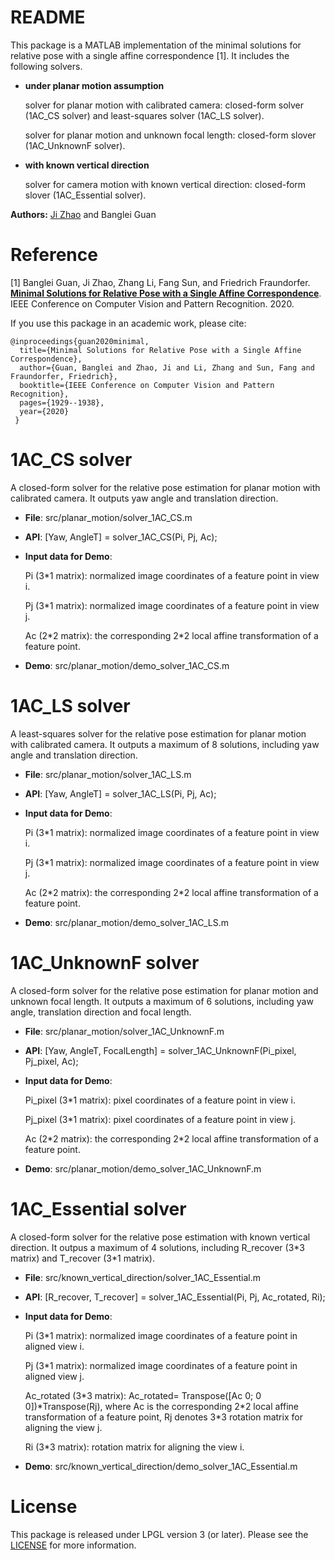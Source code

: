 # README

This package is a MATLAB implementation of the minimal solutions for relative pose with a single affine correspondence [1]. It includes the following solvers.

* **under planar motion assumption**

     solver for planar motion with calibrated camera: closed-form solver (1AC_CS solver) and least-squares solver (1AC_LS solver).
	 
     solver for planar motion and unknown focal length: closed-form slover (1AC_UnknownF solver).
	 
* **with known vertical direction**

     solver for camera motion with known vertical direction: closed-form slover (1AC_Essential solver).

**Authors:** [Ji Zhao](https://sites.google.com/site/drjizhao) and Banglei Guan

# Reference

[1] Banglei Guan, Ji Zhao, Zhang Li, Fang Sun, and Friedrich Fraundorfer. [**Minimal Solutions for Relative Pose with a Single Affine Correspondence**](https://arxiv.org/pdf/1912.10776.pdf). IEEE Conference on Computer Vision and Pattern Recognition. 2020.

If you use this package in an academic work, please cite:

    @inproceedings{guan2020minimal,
      title={Minimal Solutions for Relative Pose with a Single Affine Correspondence},
      author={Guan, Banglei and Zhao, Ji and Li, Zhang and Sun, Fang and Fraundorfer, Friedrich},
      booktitle={IEEE Conference on Computer Vision and Pattern Recognition},
      pages={1929--1938},
      year={2020}
     }

# 1AC_CS solver

A closed-form solver for the relative pose estimation for planar motion with calibrated camera. It outputs yaw angle and translation direction.
* **File**:  src/planar_motion/solver_1AC_CS.m

* **API**:  [Yaw, AngleT] = solver_1AC_CS(Pi, Pj, Ac);

* **Input data for Demo**:

     Pi (3\*1 matrix): normalized image coordinates of a feature point in view i.

     Pj (3\*1 matrix): normalized image coordinates of a feature point in view j.

     Ac (2\*2 matrix): the corresponding 2\*2 local affine transformation of a feature point.

* **Demo**:  src/planar_motion/demo_solver_1AC_CS.m


# 1AC_LS solver

A least-squares solver for the relative pose estimation for planar motion with calibrated camera. It outputs a maximum of 8 solutions, including yaw angle and translation direction.
* **File**:  src/planar_motion/solver_1AC_LS.m

* **API**:  [Yaw, AngleT] = solver_1AC_LS(Pi, Pj, Ac);

* **Input data for Demo**:

     Pi (3\*1 matrix): normalized image coordinates of a feature point in view i.

     Pj (3\*1 matrix): normalized image coordinates of a feature point in view j.

     Ac (2\*2 matrix): the corresponding 2\*2 local affine transformation of a feature point.

* **Demo**:  src/planar_motion/demo_solver_1AC_LS.m


# 1AC_UnknownF solver

A closed-form solver for the relative pose estimation for planar motion and unknown focal length. It outputs a maximum of 6 solutions, including yaw angle, translation direction and focal length.
* **File**:  src/planar_motion/solver_1AC_UnknownF.m

* **API**:  [Yaw, AngleT, FocalLength] = solver_1AC_UnknownF(Pi_pixel, Pj_pixel, Ac);

* **Input data for Demo**:

     Pi_pixel (3\*1 matrix): pixel coordinates of a feature point in view i.

     Pj_pixel (3\*1 matrix): pixel coordinates of a feature point in view j.

     Ac (2\*2 matrix): the corresponding 2\*2 local affine transformation of a feature point.

* **Demo**:  src/planar_motion/demo_solver_1AC_UnknownF.m


# 1AC_Essential solver

A closed-form solver for the relative pose estimation with known vertical direction. It outpus a maximum of 4 solutions, including R_recover (3\*3 matrix) and T_recover (3\*1 matrix).
* **File**:  src/known_vertical_direction/solver_1AC_Essential.m

* **API**:  [R_recover, T_recover] = solver_1AC_Essential(Pi, Pj, Ac_rotated, Ri);

* **Input data for Demo**:

     Pi (3\*1 matrix): normalized image coordinates of a feature point in aligned view i.

     Pj (3\*1 matrix): normalized image coordinates of a feature point in aligned view j.

     Ac_rotated (3\*3 matrix): Ac_rotated= Transpose([Ac 0; 0 0])\*Transpose(Rj), where Ac is the corresponding 2\*2 local affine transformation of a feature point, Rj denotes 3\*3 rotation matrix for aligning the view j.

     Ri (3\*3 matrix): rotation matrix for aligning the view i.

* **Demo**:  src/known_vertical_direction/demo_solver_1AC_Essential.m

# License

This package is released under LPGL version 3 (or later). Please see the [LICENSE](https://github.com/jizhaox/relative_pose_from_affine/blob/master/LICENSE) for more information. 
